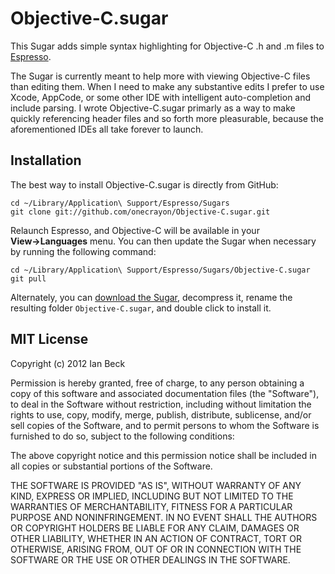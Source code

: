 # Objective-C.sugar

This Sugar adds simple syntax highlighting for Objective-C .h and .m files to [Espresso](http://macrabbit.com/espresso/).

The Sugar is currently meant to help more with viewing Objective-C files than editing them. When I need to make any substantive edits I prefer to use Xcode, AppCode, or some other IDE with intelligent auto-completion and include parsing. I wrote Objective-C.sugar primarly as a way to make quickly referencing header files and so forth more pleasurable, because the aforementioned IDEs all take forever to launch.

## Installation

The best way to install Objective-C.sugar is directly from GitHub:

    cd ~/Library/Application\ Support/Espresso/Sugars
    git clone git://github.com/onecrayon/Objective-C.sugar.git

Relaunch Espresso, and Objective-C will be available in your **View&rarr;Languages** menu. You can then update the Sugar when necessary by running the following command:

    cd ~/Library/Application\ Support/Espresso/Sugars/Objective-C.sugar
    git pull

Alternately, you can [download the Sugar](https://github.com/onecrayon/Objective-C.sugar/zipball/master), decompress it, rename the resulting folder `Objective-C.sugar`, and double click to install it.

## MIT License 

Copyright (c) 2012 Ian Beck

Permission is hereby granted, free of charge, to any person obtaining a copy of this software and associated documentation files (the "Software"), to deal in the Software without restriction, including without limitation the rights to use, copy, modify, merge, publish, distribute, sublicense, and/or sell copies of the Software, and to permit persons to whom the Software is furnished to do so, subject to the following conditions:

The above copyright notice and this permission notice shall be included in all copies or substantial portions of the Software.

THE SOFTWARE IS PROVIDED "AS IS", WITHOUT WARRANTY OF ANY KIND, EXPRESS OR IMPLIED, INCLUDING BUT NOT LIMITED TO THE WARRANTIES OF MERCHANTABILITY, FITNESS FOR A PARTICULAR PURPOSE AND NONINFRINGEMENT. IN NO EVENT SHALL THE AUTHORS OR COPYRIGHT HOLDERS BE LIABLE FOR ANY CLAIM, DAMAGES OR OTHER LIABILITY, WHETHER IN AN ACTION OF CONTRACT, TORT OR OTHERWISE, ARISING FROM, OUT OF OR IN CONNECTION WITH THE SOFTWARE OR THE USE OR OTHER DEALINGS IN THE SOFTWARE.
